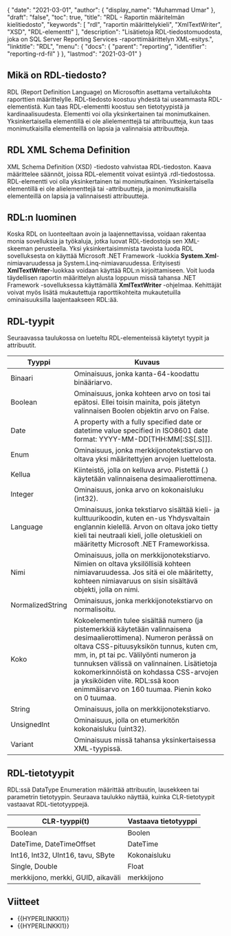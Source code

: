 {
  "date": "2021-03-01",
  "author": {
    "display_name": "Muhammad Umar"
},
  "draft": "false",
  "toc": true,
  "title": "RDL - Raportin määritelmän kielitiedosto",
  "keywords": [
"rdl",
"raportin määrittelykieli",
"XmlTextWriter",
"XSD",
"RDL-elementti"
],
  "description": "Lisätietoja RDL-tiedostomuodosta, joka on SQL Server Reporting Services -raporttimäärittelyn XML-esitys.",
  "linktitle": "RDL",
  "menu": {
    "docs": {
      "parent": "reporting",
      "identifier": "reporting-rd-fil"
}
},
  "lastmod": "2021-03-01"
}

## Mikä on RDL-tiedosto? ##

RDL (Report Definition Language) on Microsoftin asettama vertailukohta raporttien määrittelylle. RDL-tiedosto koostuu yhdestä tai useammasta RDL-elementistä. Kun taas RDL-elementti koostuu sen tietotyypistä ja kardinaalisuudesta. Elementti voi olla yksinkertainen tai monimutkainen. Yksinkertaisella elementillä ei ole alielementtejä tai attribuutteja, kun taas monimutkaisilla elementeillä on lapsia ja valinnaisia attribuutteja.

## RDL XML Schema Definition
XML Schema Definition (XSD) -tiedosto vahvistaa RDL-tiedoston. Kaava määrittelee säännöt, joissa RDL-elementit voivat esiintyä .rdl-tiedostossa. RDL-elementti voi olla yksinkertainen tai monimutkainen. Yksinkertaisella elementillä ei ole alielementtejä tai -attribuutteja, ja monimutkaisilla elementeillä on lapsia ja valinnaisesti attribuutteja.

## RDL:n luominen
Koska RDL on luonteeltaan avoin ja laajennettavissa, voidaan rakentaa monia sovelluksia ja työkaluja, jotka luovat RDL-tiedostoja sen XML-skeeman perusteella. Yksi yksinkertaisimmista tavoista luoda RDL sovelluksesta on käyttää Microsoft .NET Framework -luokkia **System.Xml**-nimiavaruudessa ja System.Linq-nimiavaruudessa. Erityisesti **XmlTextWriter**-luokkaa voidaan käyttää RDL:n kirjoittamiseen. Voit luoda täydellisen raportin määrittelyn alusta loppuun missä tahansa .NET Framework -sovelluksessa käyttämällä **XmlTextWriter** -ohjelmaa. Kehittäjät voivat myös lisätä mukautettuja raporttikohteita mukautetuilla ominaisuuksilla laajentaakseen RDL:ää.

## RDL-tyypit
Seuraavassa taulukossa on lueteltu RDL-elementeissä käytetyt tyypit ja attribuutit.

|Tyyppi|Kuvaus|
---|---|
|Binaari |Ominaisuus, jonka kanta-64-koodattu binääriarvo.|
|Boolean| Ominaisuus, jonka kohteen arvo on tosi tai epätosi. Ellei toisin mainita, pois jätetyn valinnaisen Boolen objektin arvo on False.|
|Date	|A property with a fully specified date or datetime value specified in ISO8601 date format: YYYY-MM-DD[THH:MM[:SS[.S]]].|
|Enum |Ominaisuus, jonka merkkijonotekstiarvo on oltava yksi määritettyjen arvojen luettelosta.|
|Kellua |Kiinteistö, jolla on kelluva arvo. Pistettä (.) käytetään valinnaisena desimaalierottimena.|
|Integer |Ominaisuus, jonka arvo on kokonaisluku (int32).|
|Language |Ominaisuus, jonka tekstiarvo sisältää kieli- ja kulttuurikoodin, kuten en-us Yhdysvaltain englannin kielellä. Arvon on oltava joko tietty kieli tai neutraali kieli, jolle oletuskieli on määritetty Microsoft .NET Frameworkissa.|
|Nimi |Ominaisuus, jolla on merkkijonotekstiarvo. Nimien on oltava yksilöllisiä kohteen nimiavaruudessa. Jos sitä ei ole määritetty, kohteen nimiavaruus on sisin sisältävä objekti, jolla on nimi.|
|NormalizedString |Ominaisuus, jonka merkkijonotekstiarvo on normalisoitu.|
|Koko |Kokoelementin tulee sisältää numero (ja pistemerkkiä käytetään valinnaisena desimaalierottimena). Numeron perässä on oltava CSS-pituusyksikön tunnus, kuten cm, mm, in, pt tai pc. Välilyönti numeron ja tunnuksen välissä on valinnainen. Lisätietoja kokomerkinnöistä on kohdassa CSS-arvojen ja yksiköiden viite. RDL:ssä koon enimmäisarvo on 160 tuumaa. Pienin koko on 0 tuumaa.|
|String |Ominaisuus, jolla on merkkijonotekstiarvo.|
|UnsignedInt |Ominaisuus, jolla on etumerkitön kokonaisluku (uint32).|
|Variant |Ominaisuus missä tahansa yksinkertaisessa XML-tyypissä.|

## RDL-tietotyypit
RDL:ssä DataType Enumeration määrittää attribuutin, lausekkeen tai parametrin tietotyypin. Seuraava taulukko näyttää, kuinka CLR-tietotyypit vastaavat RDL-tietotyyppejä.

|CLR-tyyppi(t) |Vastaava tietotyyppi|
---|---|
|Boolean| Boolen|
|DateTime, DateTimeOffset |DateTime|
|Int16, Int32, UInt16, tavu, SByte |Kokonaisluku|
|Single, Double |Float|
|merkkijono, merkki, GUID, aikaväli | merkkijono|


## Viitteet ##

- {{HYPERLINKKI1}}
- {{HYPERLINKKI1}}

